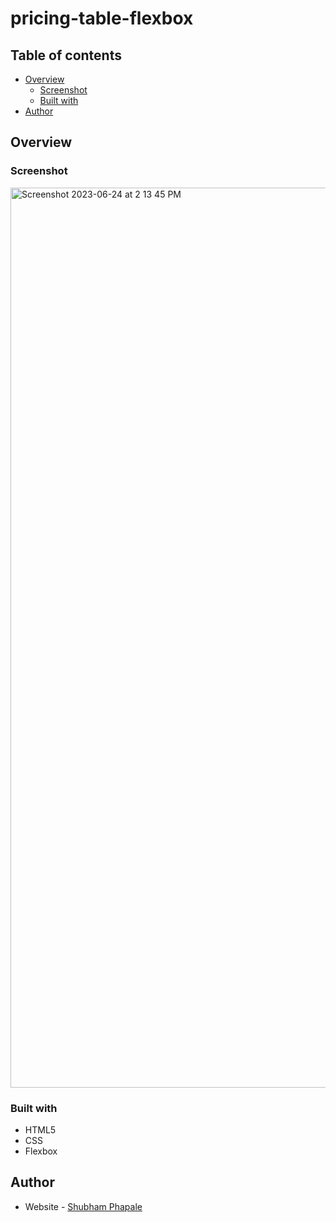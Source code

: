 # pricing-table-flexbox

## Table of contents

- [Overview](#overview)
  - [Screenshot](#screenshot)
  - [Built with](#built-with)
- [Author](#author)

## Overview

### Screenshot

<img width="1440" alt="Screenshot 2023-06-24 at 2 13 45 PM" src="https://github.com/ShubhamPhapale/pricing-table-flexbox/assets/94707673/b8d78c42-2110-4f56-9d0e-ebb7f258d98a">

### Built with

- HTML5
- CSS
- Flexbox

## Author

- Website - [Shubham Phapale](https://linkedin.com/in/shubham-phapale-24344a227)
